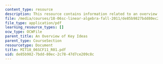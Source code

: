 ```yaml
---
content_type: resource
description: This resource contains information related to an overview of key ideas.
file: /media/courses/18-06sc-linear-algebra-fall-2011/de85b9827bdd80ec2c7847d7ce209c8c_MIT18_06SCF11_R01.pdf
file_type: application/pdf
learning_resource_types: []
ocw_type: OCWFile
parent_title: An Overview of Key Ideas
parent_type: CourseSection
resourcetype: Document
title: MIT18_06SCF11_R01.pdf
uid: de85b982-7bdd-80ec-2c78-47d7ce209c8c
---
```

